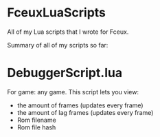 # FceuxLuaScripts
All of my Lua scripts that I wrote for Fceux.

Summary of all of my scripts so far:

# DebuggerScript.lua
For game: any game.
This script lets you view:
- the amount of frames (updates every frame)
- the amount of lag frames (updates every frame)
- Rom filename
- Rom file hash
